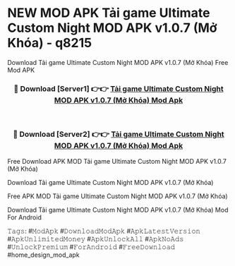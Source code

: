 # NEW MOD APK Tải game Ultimate Custom Night MOD APK v1.0.7 (Mở Khóa) - q8215
Download Tải game Ultimate Custom Night MOD APK v1.0.7 (Mở Khóa) Free Mod APK

<div align="center">
<h3>🔴 Download [Server1] 👉👉 <a href="https://apk-comot.site?title=Tải_game_Ultimate_Custom_Night_MOD_APK_v1.0.7_(Mở_Khóa)">Tải game Ultimate Custom Night MOD APK v1.0.7 (Mở Khóa) Mod Apk</a></h3><br>

<h3>🔴 Download [Server2] 👉👉 <a href="https://apk-comot.site?title=Tải_game_Ultimate_Custom_Night_MOD_APK_v1.0.7_(Mở_Khóa)">Tải game Ultimate Custom Night MOD APK v1.0.7 (Mở Khóa) Mod Apk</a></h3>
</div>


Free Download APK MOD Tải game Ultimate Custom Night MOD APK v1.0.7 (Mở Khóa)

Download Tải game Ultimate Custom Night MOD APK v1.0.7 (Mở Khóa) 

Free APK MOD Tải game Ultimate Custom Night MOD APK v1.0.7 (Mở Khóa) 

Download Tải game Ultimate Custom Night MOD APK v1.0.7 (Mở Khóa) Mod For Android

𝚃𝚊𝚐𝚜: #𝙼𝚘𝚍𝙰𝚙𝚔 #𝙳𝚘𝚠𝚗𝚕𝚘𝚊𝚍𝙼𝚘𝚍𝙰𝚙𝚔 #𝙰𝚙𝚔𝙻𝚊𝚝𝚎𝚜𝚝𝚅𝚎𝚛𝚜𝚒𝚘𝚗 #𝙰𝚙𝚔𝚄𝚗𝚕𝚒𝚖𝚒𝚝𝚎𝚍𝙼𝚘𝚗𝚎𝚢 #𝙰𝚙𝚔𝚄𝚗𝚕𝚘𝚌𝚔𝙰𝚕𝚕 #𝙰𝚙𝚔𝙽𝚘𝙰𝚍𝚜 #𝚄𝚗𝚕𝚘𝚌𝚔𝙿𝚛𝚎𝚖𝚒𝚞𝚖 #𝙵𝚘𝚛𝙰𝚗𝚍𝚛𝚘𝚒𝚍 #𝙵𝚛𝚎𝚎𝙳𝚘𝚠𝚗𝚕𝚘𝚊𝚍 #home_design_mod_apk